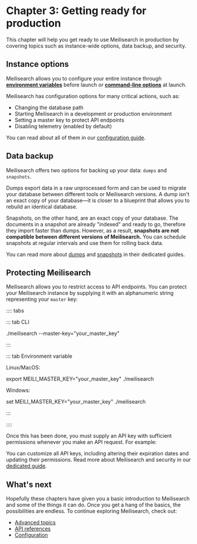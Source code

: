 # Chapter 3: Getting ready for production

This chapter will help you get ready to use Meilisearch in production by covering topics such as instance-wide options, data backup, and security.

## Instance options

Meilisearch allows you to configure your entire instance through **[environment variables](/learn/configuration/instance_options.md#configuring-an-instance-with-environment-variables)** before launch or **[command-line options](/learn/configuration/instance_options.md#configuring-an-instance-with-command-line-options)** at launch.

Meilisearch has configuration options for many critical actions, such as:

- Changing the database path
- Starting Meilisearch in a development or production environment
- Setting a master key to protect API endpoints
- Disabling telemetry (enabled by default)

You can read about all of them in our [configuration guide](/learn/configuration/instance_options.md).

## Data backup

Meilisearch offers two options for backing up your data: `dumps` and `snapshots`.

Dumps export data in a raw unprocessed form and can be used to migrate your database between different tools or Meilisearch versions. A dump isn't an exact copy of your database—it is closer to a blueprint that allows you to rebuild an identical database.

Snapshots, on the other hand, are an exact copy of your database. The documents in a snapshot are already "indexed" and ready to go, therefore they import faster than dumps. However, as a result, **snapshots are not compatible between different versions of Meilisearch.** You can schedule snapshots at regular intervals and use them for rolling back data.

You can read more about [dumps](/learn/advanced/dumps.md) and [snapshots](/learn/advanced/snapshots.md) in their dedicated guides.

## Protecting Meilisearch

Meilisearch allows you to restrict access to API endpoints. You can protect your Meilisearch instance by supplying it with an alphanumeric string representing your `master` key:

:::: tabs

::: tab CLI

./meilisearch --master-key="your_master_key"

:::

::: tab Environment variable

Linux/MacOS:

export MEILI_MASTER_KEY="your_master_key"
./meilisearch

Windows:

set MEILI_MASTER_KEY="your_master_key"
./meilisearch

:::

::::

Once this has been done, you must supply an API key with sufficient permissions whenever you make an API request. For example:

<CodeSamples id= getting_started_communicating_with_a_protected_instance />

You can customize all API keys, including altering their expiration dates and updating their permissions. Read more about Meilisearch and security in our [dedicated guide](/learn/advanced/security.md).

## What's next

Hopefully these chapters have given you a basic introduction to Meilisearch and some of the things it can do. Once you get a hang of the basics, the possibilities are endless. To continue exploring Meilisearch, check out:

- [Advanced topics](/learn/advanced/README.md)
- [API references](/reference/api/README.md)
- [Configuration](/learn/configuration/instance_options.md)
